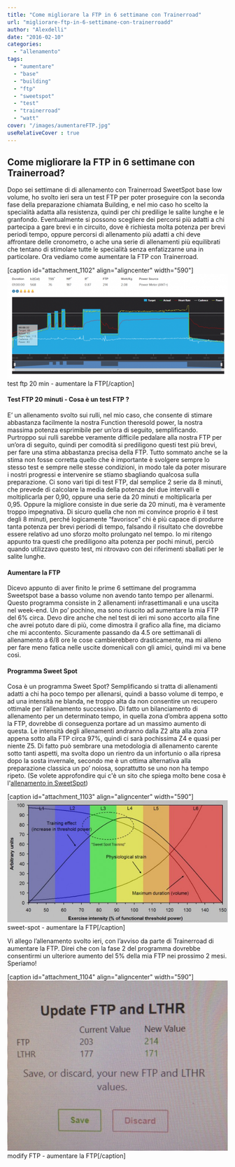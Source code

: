```yaml
---
title: "Come migliorare la FTP in 6 settimane con Trainerroad"
url: "migliorare-ftp-in-6-settimane-con-trainerroadd"
author: "Alexdelli"
date: "2016-02-10"
categories: 
  - "allenamento"
tags: 
  - "aumentare"
  - "base"
  - "building"
  - "ftp"
  - "sweetspot"
  - "test"
  - "trainerroad"
  - "watt"
cover: "/images/aumentareFTP.jpg"
useRelativeCover : true
---
```


## Come migliorare la FTP in 6 settimane con Trainerroad?

Dopo sei settimane di di allenamento con Trainerroad SweetSpot base low volume, ho svolto ieri sera un test FTP per poter proseguire con la seconda fase della preparazione chiamata Building, e nel mio caso ho scelto la specialità adatta alla resistenza, quindi per chi predilige le salite lunghe e le granfondo. Eventualmente si possono scegliere dei percorsi più adatti a chi partecipa a gare brevi e in circuito, dove è richiesta molta potenza per brevi periodi tempo, oppure percorsi di allenamento più adatti a chi deve affrontare delle cronometro, o ache una serie di allenamenti più equilibrati che tentano di stimolare tutte le specialità senza enfatizzarne una in particolare. Ora vediamo come aumentare la FTP con Trainerroad.

\[caption id="attachment\_1102" align="aligncenter" width="590"\][![test ftp 20 min - aumentare la FTP](images/test20-590x279.png)](http://alexdelli.it/wp-content/uploads/2016/02/test20.png) test ftp 20 min - aumentare la FTP\[/caption\]

#### **Test FTP 20 minuti - Cosa è un test FTP ?**

E’ un allenamento svolto sui rulli, nel mio caso, che consente di stimare abbastanza facilmente la nostra Function theresold power, la nostra massima potenza esprimibile per un’ora di seguito, semplificando. Purtroppo sui rulli sarebbe veramente difficile pedalare alla nostra FTP per un’ora di seguito, quindi per comodità si prediligono questi test più brevi, per fare una stima abbastanza precisa della FTP. Tutto sommato anche se la stima non fosse corretta quello che è importante è svolgere sempre lo stesso test e sempre nelle stesse condizioni, in modo tale da poter misurare i nostri progressi e intervenire se stiamo sbagliando qualcosa sulla preparazione. Ci sono vari tipi di test FTP, dal semplice 2 serie da 8 minuti, che prevede di calcolare la media della potenza dei due intervalli e moltiplicarla per 0,90, oppure una serie da 20 minuti e moltiplicarla per 0,95. Oppure la migliore consiste in due serie da 20 minuti, ma è veramente troppo impegnativa. Di sicuro quella che non mi convince proprio è il test degli 8 minuti, perché logicamente “favorisce” chi è più capace di produrre tanta potenza per brevi periodi di tempo, falsando il risultato che dovrebbe essere relativo ad uno sforzo molto prolungato nel tempo. Io mi ritengo appunto tra questi che prediligono alta potenza per pochi minuti, perciò quando utilizzavo questo test, mi ritrovavo con dei riferimenti sballati per le salite lunghe.

#### **Aumentare la FTP**

Dicevo appunto di aver finito le prime 6 settimane del programma Sweetspot base a basso volume non avendo tanto tempo per allenarmi. Questo programma consiste in 2 allenamenti infrasettimanali e una uscita nel week-end. Un po’ pochino, ma sono riuscito ad aumentare la mia FTP del 6% circa. Devo dire anche che nel test di ieri mi sono accorto alla fine che avrei potuto dare di più, come dimostra il grafico alla fine, ma diciamo che mi accontento. Sicuramente passando da 4.5 ore settimanali di allenamento a 6/8 ore le cose cambierebbero drasticamente, ma mi alleno per fare meno fatica nelle uscite domenicali con gli amici, quindi mi va bene così.

#### **Programma Sweet Spot**

Cosa è un programma Sweet Spot? Semplificando si tratta di allenamenti adatti a chi ha poco tempo per allenarsi, quindi a basso volume di tempo, e ad una intensità ne blanda, ne troppo alta da non consentire un recupero ottimale per l’allenamento successivo. Di fatto un bilanciamento di allenamento per un determinato tempo, in quella zona d’ombra appena sotto la FTP, dovrebbe di conseguenza portare ad un massimo aumento di questa. Le intensità degli allenamenti andranno dalla Z2 alta alla zona appena sotto alla FTP circa 97%, quindi ci sarà pochissima Z4 e quasi per niente Z5. Di fatto può sembrare una metodologia di allenamento carente sotto tanti aspetti, ma svolta dopo un rientro da un infortunio o alla ripresa dopo la sosta invernale, secondo me è un ottima alternativa alla preparazione classica un po’ noiosa, soprattutto se uno non ha tempo ripeto. (Se volete approfondire qui c'è un sito che spiega molto bene cosa è l'[allenamento in SweetSpot](http://www.flammerouge.je/drills/sweetspot.htm))

\[caption id="attachment\_1103" align="aligncenter" width="590"\][![sweet-spot - aumentare la FTP](images/sweet-spot-590x326.jpg)](http://alexdelli.it/wp-content/uploads/2016/02/sweet-spot.jpg) sweet-spot - aumentare la FTP\[/caption\]

Vi allego l’allenamento svolto ieri, con l’avviso da parte di Trainerroad di aumentare la FTP. Direi che con la fase 2 del programma dovrebbe consentirmi un ulteriore aumento del 5% della mia FTP nei prossimo 2 mesi. Speriamo!

\[caption id="attachment\_1104" align="aligncenter" width="590"\][![modify FTP - aumentare la FTP](images/FullSizeRender-590x455.jpg)](http://alexdelli.it/wp-content/uploads/2016/02/FullSizeRender.jpg) modify FTP - aumentare la FTP\[/caption\]
